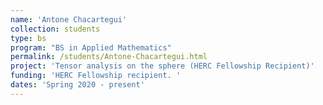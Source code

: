 ```yaml
---
name: 'Antone Chacartegui'
collection: students
type: bs
program: "BS in Applied Mathematics"
permalink: /students/Antone-Chacartegui.html
project: 'Tensor analysis on the sphere (HERC Fellowship Recipient)'
funding: 'HERC Fellowship recipient. '
dates: 'Spring 2020 - present'
---
```

